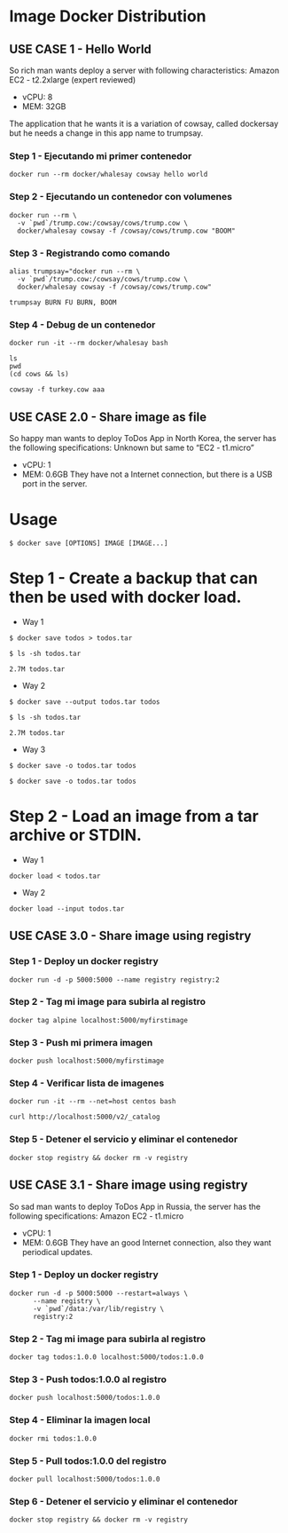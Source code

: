 # Image Docker Distribution


## USE CASE 1 - Hello World
So rich man wants deploy a server with following characteristics:
Amazon EC2 - t2.2xlarge (expert reviewed)
  - vCPU: 8
  - MEM: 32GB

The application that he wants it is a variation of cowsay, called dockersay but he needs a change in this app name to trumpsay.

### Step 1 - Ejecutando mi primer contenedor

```
docker run --rm docker/whalesay cowsay hello world
```

### Step 2 - Ejecutando un contenedor con volumenes

```
docker run --rm \
  -v `pwd`/trump.cow:/cowsay/cows/trump.cow \
  docker/whalesay cowsay -f /cowsay/cows/trump.cow "BOOM"
```

### Step 3 - Registrando como comando

```
alias trumpsay="docker run --rm \
  -v `pwd`/trump.cow:/cowsay/cows/trump.cow \
  docker/whalesay cowsay -f /cowsay/cows/trump.cow"
```

```
trumpsay BURN FU BURN, BOOM
```

### Step 4 - Debug de un contenedor

```
docker run -it --rm docker/whalesay bash
```

```
ls
pwd
(cd cows && ls)
```

```
cowsay -f turkey.cow aaa
```

## USE CASE 2.0 - Share image as file
So happy man wants to deploy ToDos App in North Korea, the server has the following specifications:
Unknown but same to “EC2 - t1.micro”
  - vCPU: 1
  - MEM: 0.6GB
They have not a Internet connection, but there is a USB port in the server.

# Usage
```
$ docker save [OPTIONS] IMAGE [IMAGE...]
```
# Step 1 - Create a backup that can then be used with docker load.
 - Way 1 
```
$ docker save todos > todos.tar

$ ls -sh todos.tar

2.7M todos.tar
```
- Way 2
```
$ docker save --output todos.tar todos

$ ls -sh todos.tar

2.7M todos.tar

```
- Way 3
```
$ docker save -o todos.tar todos

$ docker save -o todos.tar todos
```
# Step 2 - Load an image from a tar archive or STDIN.
- Way 1
```
docker load < todos.tar
```
- Way 2
```
docker load --input todos.tar
```

## USE CASE 3.0 - Share image using registry

### Step 1 - Deploy un docker registry

```
docker run -d -p 5000:5000 --name registry registry:2
```

### Step 2 - Tag mi image para subirla al registro

```
docker tag alpine localhost:5000/myfirstimage
```

### Step 3 - Push mi primera imagen

```
docker push localhost:5000/myfirstimage
```

### Step 4 - Verificar lista de imagenes

```
docker run -it --rm --net=host centos bash

curl http://localhost:5000/v2/_catalog
```

### Step 5 - Detener el servicio y eliminar el contenedor

```
docker stop registry && docker rm -v registry
```

## USE CASE 3.1 - Share image using registry

So sad man wants to deploy ToDos App in Russia, the server has the following specifications:
Amazon EC2 - t1.micro
  - vCPU: 1
  - MEM: 0.6GB
They have an good Internet connection, also they want periodical updates.


### Step 1 - Deploy un docker registry

```
docker run -d -p 5000:5000 --restart=always \
      --name registry \
      -v `pwd`/data:/var/lib/registry \
      registry:2
```

### Step 2 - Tag mi image para subirla al registro

```
docker tag todos:1.0.0 localhost:5000/todos:1.0.0
```

### Step 3 - Push todos:1.0.0 al registro

```
docker push localhost:5000/todos:1.0.0
```

### Step 4 - Eliminar la imagen local

```
docker rmi todos:1.0.0
```

### Step 5 - Pull todos:1.0.0 del registro

```
docker pull localhost:5000/todos:1.0.0
```

### Step 6 - Detener el servicio y eliminar el contenedor

```
docker stop registry && docker rm -v registry
```

